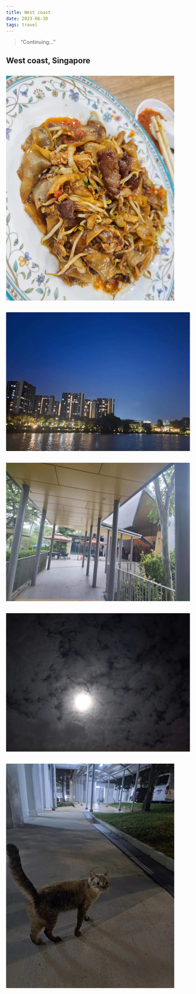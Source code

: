 ```yaml
---
title: West coast
date: 2023-06-30 
tags: travel
---
```



> “Continuing...”

## West coast, Singapore

##

<img src="20230630/20230630-1.jpg" alt="Deer fried noodles" style="zoom:60%;" />



##

<img src="20230630/20230630-2.jpg" alt="West coast park" style="zoom:60%;" />

<p id = "build"></p>

##

<img src="20230630/20230630-3.jpg" alt="University Sports Center" style="zoom:60%;" />



##

<img src="20230630/20230630-4.jpg" alt="Jurong west" style="zoom:60%;" />



##

<img src="20230630/20230630-5.jpg" alt="A cute cat" style="zoom:60%;" />

